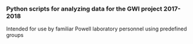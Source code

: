 ### Python scripts for analyzing data for the GWI project 2017-2018

Intended for use by familiar Powell laboratory personnel using predefined groups

